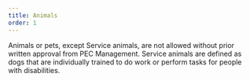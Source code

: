```yaml
---
title: Animals
order: 1
---
```


Animals or pets, except Service animals, are not allowed without prior written approval from PEC Management. Service animals are defined as dogs that are individually trained to do work or perform tasks for people with disabilities.

